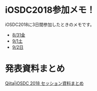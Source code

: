 # iOSDC2018参加メモ！

iOSDC2018に3日間参加したときのメモです。

 - [8/31金](https://github.com/shtnkgm/iOSDC2018/blob/master/iOSDC2018_0831.md)
 - [9/1土](https://github.com/shtnkgm/iOSDC2018/blob/master/iOSDC2018_0901.md)
 - [9/2日](https://github.com/shtnkgm/iOSDC2018/blob/master/iOSDC2018_0902.md)

# 発表資料まとめ
[Qiita|iOSDC 2018 セッション資料まとめ](https://qiita.com/winterwind26/items/210e5735d2ce832d0c36)
